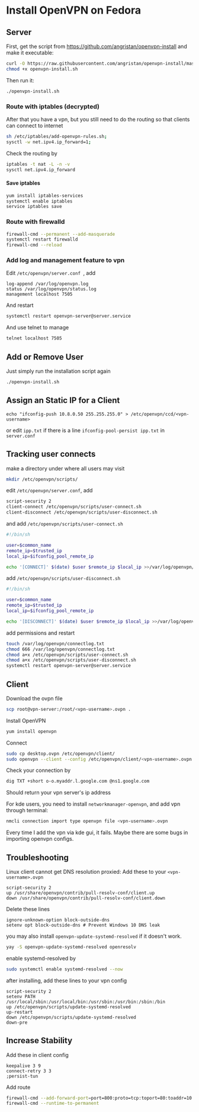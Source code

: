 # Install OpenVPN on Fedora

## Server

First, get the script from <https://github.com/angristan/openvpn-install> and make it executable:

```bash
curl -O https://raw.githubusercontent.com/angristan/openvpn-install/master/openvpn-install.sh
chmod +x openvpn-install.sh
```

Then run it:

```bash
./openvpn-install.sh
```

### Route with iptables (decrypted)

After that you have a vpn, but you still need to do the routing so that clients can connect to internet

```bash
sh /etc/iptables/add-openvpn-rules.sh;
sysctl -w net.ipv4.ip_forward=1;
```

Check the routing by

```bash
iptables -t nat -L -n -v
sysctl net.ipv4.ip_forward
```

#### Save iptables

```bash
yum install iptables-services
systemctl enable iptables
service iptables save
```

### Route with firewalld

```bash
firewall-cmd --permanent --add-masquerade
systemctl restart firewalld
firewall-cmd --reload
```

### Add log and management feature to vpn

Edit `/etc/openvpn/server.conf `, add

```
log-append /var/log/openvpn.log
status /var/log/openvpn/status.log
management localhost 7505
```

And restart

```bash
systemctl restart openvpn-server@server.service
```

And use telnet to manage

```bash
telnet localhost 7505
```

## Add or Remove User

Just simply run the installation script again

```bash
./openvpn-install.sh
```

## Assign an Static IP for a Client

```base
echo "ifconfig-push 10.8.0.50 255.255.255.0" > /etc/openvpn/ccd/<vpn-username>
```

or edit `ipp.txt` if there is a line `ifconfig-pool-persist ipp.txt` in `server.conf`

## Tracking user connects

make a directory under where all users may visit

```bash
mkdir /etc/openvpn/scripts/
```

edit `/etc/openvpn/server.conf`, add

```bash
script-security 2
client-connect /etc/openvpn/scripts/user-connect.sh
client-disconnect /etc/openvpn/scripts/user-disconnect.sh
```

and add `/etc/openvpn/scripts/user-connect.sh`

```bash
#!/bin/sh

user=$common_name
remote_ip=$trusted_ip
local_ip=$ifconfig_pool_remote_ip

echo '[CONNECT]' $(date) $user $remote_ip $local_ip >>/var/log/openvpn/connectlog.txt
```

add `/etc/openvpn/scripts/user-disconnect.sh`

```bash
#!/bin/sh

user=$common_name
remote_ip=$trusted_ip
local_ip=$ifconfig_pool_remote_ip

echo '[DISCONNECT]' $(date) $user $remote_ip $local_ip >>/var/log/openvpn/connectlog.txt
```

add permissions and restart

```bash
touch /var/log/openvpn/connectlog.txt
chmod 666 /var/log/openvpn/connectlog.txt
chmod a+x /etc/openvpn/scripts/user-connect.sh
chmod a+x /etc/openvpn/scripts/user-disconnect.sh
systemctl restart openvpn-server@server.service
```

## Client

Download the ovpn file

```bash
scp root@vpn-server:/root/<vpn-username>.ovpn .
```

Install OpenVPN

```bash
yum install openvpn
```

Connect

```bash
sudo cp desktop.ovpn /etc/openvpn/client/
sudo openvpn --client --config /etc/openvpn/client/<vpn-username>.ovpn
```

Check your connection by

```bash
dig TXT +short o-o.myaddr.l.google.com @ns1.google.com
```

Should return your vpn server's ip address

For kde users, you need to install `networkmanager-openvpn`, and add vpn through terminal:

```bash
nmcli connection import type openvpn file <vpn-username>.ovpn
```

Every time I add the vpn via kde gui, it fails. Maybe there are some bugs in importing openvpn configs.

## Troubleshooting

Linux client cannot get DNS resolution proxied: Add these to your `<vpn-username>.ovpn`

```
script-security 2
up /usr/share/openvpn/contrib/pull-resolv-conf/client.up
down /usr/share/openvpn/contrib/pull-resolv-conf/client.down
```

Delete these lines

```
ignore-unknown-option block-outside-dns
setenv opt block-outside-dns # Prevent Windows 10 DNS leak
```

you may also install `openvpn-update-systemd-resolved` if it doesn't work.

```bash
yay -S openvpn-update-systemd-resolved openresolv
```

enable systemd-resolved by

```bash
sudo systemctl enable systemd-resolved --now
```

after installing, add these lines to your vpn config

```
script-security 2
setenv PATH /usr/local/sbin:/usr/local/bin:/usr/sbin:/usr/bin:/sbin:/bin
up /etc/openvpn/scripts/update-systemd-resolved
up-restart
down /etc/openvpn/scripts/update-systemd-resolved
down-pre
```
## Increase Stability
Add these in client config
```
keepalive 3 9
connect-retry 3	3
;persist-tun
```

Add route

```bash
firewall-cmd --add-forward-port=port=800:proto=tcp:toport=80:toaddr=10.8.0.2
firewall-cmd --runtime-to-permanent
```

